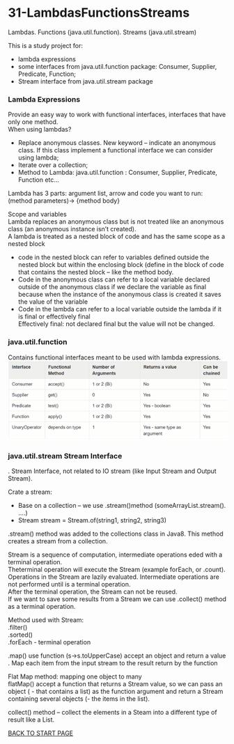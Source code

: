# 31-LambdasFunctionsStreams
Lambdas. Functions (java.util.function). Streams (java.util.stream)

This is a study project for:   
-  lambda expressions   
-  some interfaces from java.util.function package: Consumer, Supplier, Predicate, Function;   
-  Stream interface from java.util.stream package     


### Lambda Expressions  

Provide an easy way to work with functional interfaces, interfaces that have only one method.  
When using lambdas?  
-  Replace anonymous classes. New keyword – indicate an anonymous class. If this class implement a functional interface we can consider using lambda;  
-  Iterate over a collection;  
-  Method to Lambda:  java.util.function : Consumer, Supplier, Predicate, Function etc…   
 
Lambda has 3 parts: argument list, arrow and code you want to run: (method parameters)-> {method body}  


Scope and variables  
Lambda replaces an anonymous class but is not treated like an anonymous class (an anonymous instance isn’t created).   
A lambda is treated as a nested block of code and has the same scope as a nested block  
-  code in the nested block can refer to variables defined outside the nested block but within the enclosing block (define in the block of code that contains the nested block – like the method body.  
-  Code in the anonymous class  can refer to a local  variable declared outside of the anonymous class if we declare the variable as final because when the instance of the anonymous class is created it saves the value of the variable  
-  Code in the lambda can refer to a local variable outside the lambda if it is final or effectively final  
Effectively final: not declared final but the value will not be changed.  

### java.util.function  

Contains functional interfaces meant to be used with lambda expressions.  
![functions:](/functions.png)  


### java.util.stream Stream Interface  
.
Stream Interface, not related to IO stream (like Input Stream and Output Stream).  

Crate a stream:  
-  Base on a collection – we use .stream()method (someArrayList.stream(). ….)  
-  Stream<String> stream = Stream.of(string1, string2, string3)  

.stream() method was added to the collections class in Java8. This method creates a stream from a collection.   
  
Stream  is a sequence of computation, intermediate operations eded with a terminal operation.  
Theterminal operation will execute the Stream (example forEach,  or .count).  
Operations in the Stream are lazily evaluated. Intermediate operations are not performed until is a terminal operation.  
After the terminal operation, the Stream can not be reused.   
If we want to save some results from a Stream we can use .collect() method as a terminal operation.  
  
Method used with Stream:   
.filter()  
.sorted()  
.forEach - terminal operation  

.map() use function (s->s.toUpperCase) accept an object and return a value . Map each item from the input stream to the result return by the function   

Flat Map method: mapping one object to many  
flatMap() accept a function that returns a Stream value, so we can pass an object ( - that contains a list) as the function argument and return a Stream containing several objects (- the items in the list).  

collect() method – collect the elements in a Steam into a different type of result like a List.  
  
[BACK TO START PAGE](https://github.com/FlorescuAndrei/Start.git)
